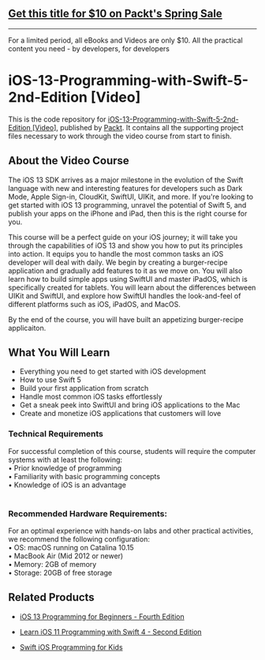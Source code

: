 ## [Get this title for $10 on Packt's Spring Sale](https://www.packt.com/V15788?utm_source=github&utm_medium=packt-github-repo&utm_campaign=spring_10_dollar_2022)
-----
For a limited period, all eBooks and Videos are only $10. All the practical content you need \- by developers, for developers

# iOS-13-Programming-with-Swift-5-2nd-Edition [Video]
This is the code repository for [ iOS-13-Programming-with-Swift-5-2nd-Edition [Video]](https://www.packtpub.com/mobile/ios-13-programming-with-swift-5-2nd-edition-second-edition-video), published by [Packt](https://www.packtpub.com/?utm_source=github). It contains all the supporting project files necessary to work through the video course from start to finish.
## About the Video Course
The iOS 13 SDK arrives as a major milestone in the evolution of the Swift language with new and interesting features for developers such as Dark Mode, Apple Sign-in, CloudKit, SwiftUI, UIKit, and more. If you're looking to get started with iOS 13 programming, unravel the potential of Swift 5, and publish your apps on the iPhone and iPad, then this is the right course for you.

This course will be a perfect guide on your iOS journey; it will take you through the capabilities of iOS 13 and show you how to put its principles into action. It equips you to handle the most common tasks an iOS developer will deal with daily. We begin by creating a burger-recipe application and gradually add features to it as we move on. You will also learn how to build simple apps using SwiftUI and master iPadOS, which is specifically created for tablets. You will learn about the differences between UIKit and SwiftUI, and explore how SwiftUI handles the look-and-feel of different platforms such as iOS, iPadOS, and MacOS.

By the end of the course, you will have built an appetizing burger-recipe applicaiton.
<H2>What You Will Learn</H2>
<DIV class=book-info-will-learn-text>
<UL>
<LI>Everything you need to get started with iOS development
<LI>How to use Swift 5
<LI>Build your first application from scratch 
<LI>Handle most common iOS tasks effortlessly
<LI>Get a sneak peek into SwiftUI and bring iOS applications to the Mac
<LI>Create and monetize iOS applications that customers will love
  </LI></UL></DIV>

### Technical Requirements
For successful completion of this course, students will require the computer systems with at least the following:<br/>
•	Prior knowledge of programming<br/>
•	Familiarity with basic programming concepts<br/>
•	Knowledge of iOS is an advantage<br/>
<br/>


### Recommended Hardware Requirements:<br/>
For an optimal experience with hands-on labs and other practical activities, we recommend the following configuration:
<br/>
•	OS: macOS running on Catalina 10.15 <br/>
•	MacBook Air (Mid 2012 or newer) <br/>
•	Memory: 2GB of memory<br/>
•	Storage: 20GB of free storage<br/>





## Related Products
* [iOS 13 Programming for Beginners - Fourth Edition](https://www.packtpub.com/mobile/ios-13-programming-for-beginners-fourth-edition)

* [Learn iOS 11 Programming with Swift 4 - Second Edition](https://www.packtpub.com/application-development/learn-ios-11-programming-swift-4-second-edition)

* [Swift iOS Programming for Kids](https://www.packtpub.com/application-development/swift-ios-programming-kids)

